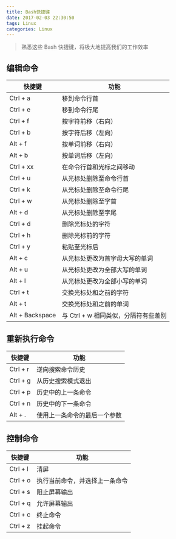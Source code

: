 ```yaml
---
title: Bash快捷键
date: 2017-02-03 22:30:50
tags: Linux
categories: Linux
---
```


> 熟悉这些 Bash 快捷键，将极大地提高我们的工作效率
<!-- more -->

## 编辑命令
快捷键 | 功能
-------------|----------------------------------------------
Ctrl + a | 移到命令行首
Ctrl + e | 移到命令行尾
Ctrl + f | 按字符前移（右向）
Ctrl + b | 按字符后移（左向）
Alt + f | 按单词前移（右向）
Alt + b | 按单词后移（左向）
Ctrl + xx | 在命令行首和光标之间移动
Ctrl + u | 从光标处删除至命令行首
Ctrl + k | 从光标处删除至命令行尾
Ctrl + w | 从光标处删除至字首
Alt + d | 从光标处删除至字尾
Ctrl + d | 删除光标处的字符
Ctrl + h | 删除光标前的字符
Ctrl + y | 粘贴至光标后
Alt + c | 从光标处更改为首字母大写的单词
Alt + u | 从光标处更改为全部大写的单词
Alt + l | 从光标处更改为全部小写的单词
Ctrl + t | 交换光标处和之前的字符
Alt + t | 交换光标处和之前的单词
Alt + Backspace | 与 Ctrl + w 相同类似，分隔符有些差别

## 重新执行命令
快捷键 | 功能
----------|-------------------------------
Ctrl + r | 逆向搜索命令历史
Ctrl + g | 从历史搜索模式退出
Ctrl + p | 历史中的上一条命令
Ctrl + n | 历史中的下一条命令
Alt + . | 使用上一条命令的最后一个参数

## 控制命令
快捷键 | 功能
----------|-------------------------------
Ctrl + l | 清屏
Ctrl + o | 执行当前命令，并选择上一条命令
Ctrl + s | 阻止屏幕输出
Ctrl + q | 允许屏幕输出
Ctrl + c | 终止命令
Ctrl + z | 挂起命令